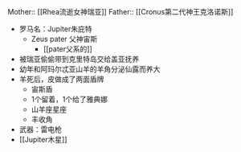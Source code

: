Mother:: [[Rhea流逝女神瑞亚]]
Father:: [[Cronus第二代神王克洛诺斯]]

- 罗马名：Jupiter朱庇特
	- Zeus pater 父神宙斯
		- [[pater父系的]]
- 被瑞亚偷偷带到克里特岛交给盖亚抚养
- 幼年和阿玛尔忒亚山羊的羊角分泌仙露而养大
- 羊死后，皮做成了两面盾牌
	- 宙斯盾
	- 1个留着，1个给了雅典娜
	- 山羊座星座
	- 丰收角
- 武器：雷电枪
- [[Jupiter木星]]